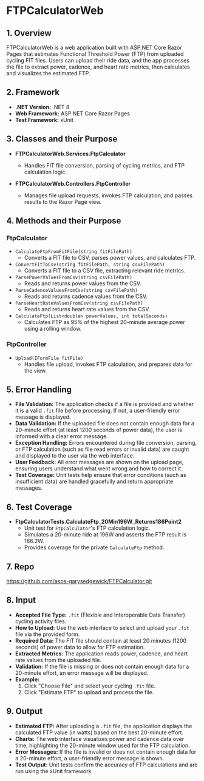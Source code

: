 # FTPCalculatorWeb

## 1. Overview
FTPCalculatorWeb is a web application built with ASP.NET Core Razor Pages that estimates Functional Threshold Power (FTP) from uploaded cycling FIT files. Users can upload their ride data, and the app processes the file to extract power, cadence, and heart rate metrics, then calculates and visualizes the estimated FTP.

## 2. Framework
- **.NET Version:** .NET 8
- **Web Framework:** ASP.NET Core Razor Pages
- **Test Framework:** xUnit

## 3. Classes and their Purpose

- **FTPCalculatorWeb.Services.FtpCalculator**
  - Handles FIT file conversion, parsing of cycling metrics, and FTP calculation logic.

- **FTPCalculatorWeb.Controllers.FtpController**
  - Manages file upload requests, invokes FTP calculation, and passes results to the Razor Page view.

## 4. Methods and their Purpose

### FtpCalculator
- `CalculateFtpFromFitFile(string fitFilePath)`
  - Converts a FIT file to CSV, parses power values, and calculates FTP.
- `ConvertFitToCsv(string fitFilePath, string csvFilePath)`
  - Converts a FIT file to a CSV file, extracting relevant ride metrics.
- `ParsePowerValuesFromCsv(string csvFilePath)`
  - Reads and returns power values from the CSV.
- `ParseCadenceValuesFromCsv(string csvFilePath)`
  - Reads and returns cadence values from the CSV.
- `ParseHeartRateValuesFromCsv(string csvFilePath)`
  - Reads and returns heart rate values from the CSV.
- `CalculateFtp(List<double> powerValues, int totalSeconds)`
  - Calculates FTP as 95% of the highest 20-minute average power using a rolling window.

### FtpController
- `Upload(IFormFile fitFile)`
  - Handles file upload, invokes FTP calculation, and prepares data for the view.

## 5. Error Handling

- **File Validation:** The application checks if a file is provided and whether it is a valid `.fit` file before processing. If not, a user-friendly error message is displayed.
- **Data Validation:** If the uploaded file does not contain enough data for a 20-minute effort (at least 1200 seconds of power data), the user is informed with a clear error message.
- **Exception Handling:** Errors encountered during file conversion, parsing, or FTP calculation (such as file read errors or invalid data) are caught and displayed to the user via the web interface.
- **User Feedback:** All error messages are shown on the upload page, ensuring users understand what went wrong and how to correct it.
- **Test Coverage:** Unit tests help ensure that error conditions (such as insufficient data) are handled gracefully and return appropriate messages.

## 6. Test Coverage

- **FtpCalculatorTests.CalculateFtp_20Min196W_Returns186Point2**
  - Unit test for `FtpCalculator`'s FTP calculation logic.
  - Simulates a 20-minute ride at 196W and asserts the FTP result is 186.2W.
  - Provides coverage for the private `CalculateFtp` method.

## 7. Repo
https://github.com/asos-garysedgewick/FTPCalculator.git

## 8. Input

- **Accepted File Type:** `.fit` (Flexible and Interoperable Data Transfer) cycling activity files.
- **How to Upload:** Use the web interface to select and upload your `.fit` file via the provided form.
- **Required Data:** The FIT file should contain at least 20 minutes (1200 seconds) of power data to allow for FTP estimation.
- **Extracted Metrics:** The application reads power, cadence, and heart rate values from the uploaded file.
- **Validation:** If the file is missing or does not contain enough data for a 20-minute effort, an error message will be displayed.
- **Example:**  
  1. Click "Choose File" and select your cycling `.fit` file.  
  2. Click "Estimate FTP" to upload and process the file.

## 9. Output

- **Estimated FTP:** After uploading a `.fit` file, the application displays the calculated FTP value (in watts) based on the best 20-minute effort.
- **Charts:** The web interface visualizes power and cadence data over time, highlighting the 20-minute window used for the FTP calculation.
- **Error Messages:** If the file is invalid or does not contain enough data for a 20-minute effort, a user-friendly error message is shown.
- **Test Output:** Unit tests confirm the accuracy of FTP calculations and are run using the xUnit framework